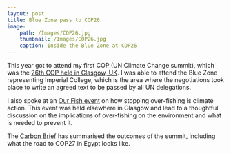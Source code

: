 ```yaml
---
layout: post
title: Blue Zone pass to COP26
image: 
    path: /Images/COP26.jpg
    thumbnail: /Images/COP26.jpg
    caption: Inside the Blue Zone at COP26
---
```


This year got to attend my first COP (UN Climate Change summit), which was the [26th COP held in  Glasgow, UK](https://ukcop26.org/). I was able to attend the Blue Zone representing Imperial College, which is the area where the negotiations took place to write an agreed text to be passed by all UN delegations.

I also spoke at an [Our Fish event](https://our.fish/news/cop26-event-save-the-ocean-to-save-the-climate/) on how stopping over-fishing is climate action. This event was held elsewhere in Glasgow and lead to a thoughtful discussion on the implications of over-fishing on the environment and what is needed to prevent it. 

The [Carbon Brief](https://www.carbonbrief.org/cop26-key-outcomes-agreed-at-the-un-climate-talks-in-glasgow) has summarised the outcomes of the summit, including what the road to COP27 in Egypt looks like.

